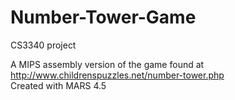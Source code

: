 # Number-Tower-Game
CS3340 project

A MIPS assembly version of the game found at http://www.childrenspuzzles.net/number-tower.php  
Created with MARS 4.5
